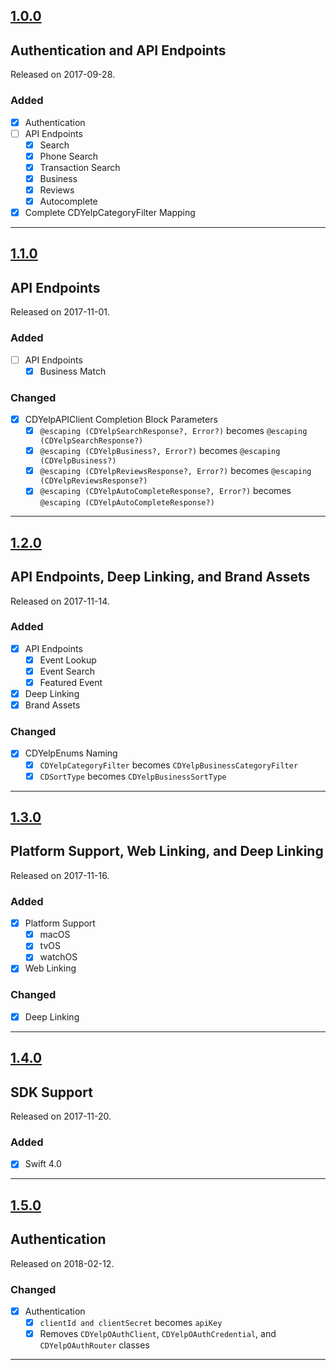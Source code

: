 ## [1.0.0](https://github.com/chrisdhaan/CDYelpFusionKit/releases/tag/1.0.0)
## Authentication and API Endpoints
Released on 2017-09-28.

### Added

- [x] Authentication
- [ ] API Endpoints
    - [x] Search
    - [x] Phone Search
    - [x] Transaction Search
    - [x] Business
    - [x] Reviews
    - [x] Autocomplete
- [x] Complete CDYelpCategoryFilter Mapping

---

## [1.1.0](https://github.com/chrisdhaan/CDYelpFusionKit/releases/tag/1.1.0)
## API Endpoints
Released on 2017-11-01.

### Added

- [ ] API Endpoints
    - [x] Business Match

### Changed

- [x] CDYelpAPIClient Completion Block Parameters
    - [x] `@escaping (CDYelpSearchResponse?, Error?)` becomes `@escaping (CDYelpSearchResponse?)`
    - [x] `@escaping (CDYelpBusiness?, Error?)` becomes `@escaping (CDYelpBusiness?)`
    - [x] `@escaping (CDYelpReviewsResponse?, Error?)` becomes `@escaping (CDYelpReviewsResponse?)`
    - [x] `@escaping (CDYelpAutoCompleteResponse?, Error?)` becomes `@escaping (CDYelpAutoCompleteResponse?)`

---

## [1.2.0](https://github.com/chrisdhaan/CDYelpFusionKit/releases/tag/1.2.0)
## API Endpoints, Deep Linking, and Brand Assets
Released on 2017-11-14.

### Added

- [x] API Endpoints
    - [x] Event Lookup
    - [x] Event Search
    - [x] Featured Event
- [x] Deep Linking
- [x] Brand Assets

### Changed

- [x] CDYelpEnums Naming
    - [x] `CDYelpCategoryFilter` becomes `CDYelpBusinessCategoryFilter`
    - [x] `CDSortType` becomes `CDYelpBusinessSortType`

---

## [1.3.0](https://github.com/chrisdhaan/CDYelpFusionKit/releases/tag/1.3.0)
## Platform Support, Web Linking, and Deep Linking
Released on 2017-11-16.

### Added

- [x] Platform Support
    - [x] macOS
    - [x] tvOS
    - [x] watchOS
- [x] Web Linking

### Changed

- [x] Deep Linking

---

## [1.4.0](https://github.com/chrisdhaan/CDYelpFusionKit/releases/tag/1.4.0)
## SDK Support
Released on 2017-11-20.

### Added

- [x] Swift 4.0

---

## [1.5.0](https://github.com/chrisdhaan/CDYelpFusionKit/releases/tag/1.5.0)
## Authentication
Released on 2018-02-12.

### Changed

- [x] Authentication
    - [x] `clientId and clientSecret` becomes `apiKey`
    - [x] Removes `CDYelpOAuthClient`, `CDYelpOAuthCredential`, and `CDYelpOAuthRouter` classes

---
